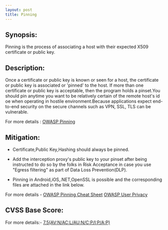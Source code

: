 ```yaml
---
layout: post
title: Pinning
---
```

<!---
Pinning
-->
Synopsis:
----------------
Pinning is the process of associating a host with their expected X509 certificate or public key. 

Description:
-----------------
Once a certificate or public key is known or seen for a host, the certificate or public key is associated or 'pinned' to the host. If more than one certificate or public key is acceptable, then the program holds a pinset.You should pin anytime you want to be relatively certain of the remote host's id oe when operating in hostile environment.Because applications expect end-to-end security on the secure channels such as VPN, SSL, TLS can be vulnerable.

For more details : [OWASP Pinning](https://www.owasp.org/index.php/Certificate_and_Public_Key_Pinning)


Mitigation:
---------------
- Certificate,Public Key,Hashing should always be pinned.

- Add the interception proxy's public key to your pinset after being instructed to do so by the folks in Risk Acceptance in case you use "Egress filtering" as part of Data Loss Prevention(DLP).

- Pinning in Android,iOS,.NET,OpenSSL is possible and the corresponding files are attached in the link below.

For more details - [OWASP Pinning Cheat Sheet](https://www.owasp.org/index.php/Pinning_Cheat_Sheet)
[OWASP User Privacy](https://www.owasp.org/index.php/User_Privacy_Protection_Cheat_Sheet) 


CVSS Base Score:
-----------------------------
For more details:- [7.5(AV:N/AC:L/AU:N/C:P/I:P/A:P)](http://nvd.nist.gov/cvss.cfm?vector=%28AV:N/AC:L/AU:N/C:P/I:P/A:P%29&version=2.0) 

